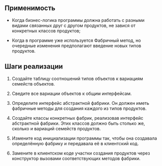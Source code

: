 ## Применимость

- Когда бизнес-логика программы должна работать с разными видами связанных друг 
  с другом продуктов, не завися от конкретных классов продуктов;
    
- Когда в программе уже используется Фабричный метод, 
  но очередные изменения предполагают введение новых типов продуктов.
  
## Шаги реализации
1. Создайте таблицу соотношений типов объектов к вариациям семейств объектов.

2. Сведите все вариации объектов к общим интерфейсам.

3. Определите интерфейс абстрактной фабрики. 
    Он должен иметь фабричные методы для создания каждого из типов продуктов.

4. Создайте классы конкретных фабрик, реализовав интерфейс абстрактной фабрики. 
   Этих классов должно быть столько же, сколько и вариаций семейств продуктов.

5. Измените код инициализации программы так, чтобы она создавала определённую фабрику и передавала её в клиентский код.

6. Замените в клиентском коде участки создания продуктов через 
    конструктор вызовами соответствующих методов фабрики.